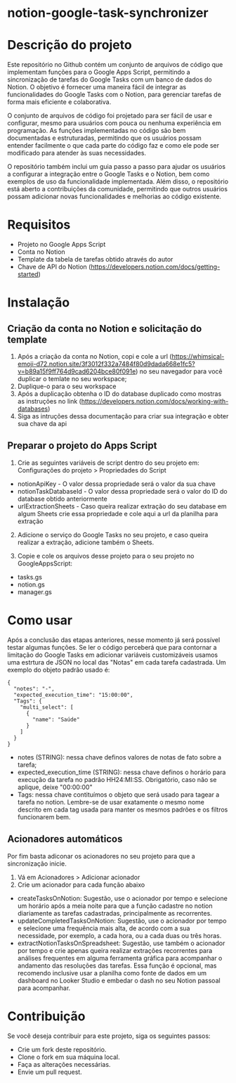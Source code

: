 # notion-google-task-synchronizer

# Descrição do projeto

Este repositório no Github contém um conjunto de arquivos de código que implementam funções para o Google Apps Script, permitindo a sincronização de tarefas do Google Tasks com um banco de dados do Notion. O objetivo é fornecer uma maneira fácil de integrar as funcionalidades do Google Tasks com o Notion, para gerenciar tarefas de forma mais eficiente e colaborativa.

O conjunto de arquivos de código foi projetado para ser fácil de usar e configurar, mesmo para usuários com pouca ou nenhuma experiência em programação. As funções implementadas no código são bem documentadas e estruturadas, permitindo que os usuários possam entender facilmente o que cada parte do código faz e como ele pode ser modificado para atender às suas necessidades.

O repositório também inclui um guia passo a passo para ajudar os usuários a configurar a integração entre o Google Tasks e o Notion, bem como exemplos de uso da funcionalidade implementada. Além disso, o repositório está aberto a contribuições da comunidade, permitindo que outros usuários possam adicionar novas funcionalidades e melhorias ao código existente.

# Requisitos

- Projeto no Google Apps Script
- Conta no Notion
- Template da tabela de tarefas obtido através do autor
- Chave de API do Notion (https://developers.notion.com/docs/getting-started)

# Instalação

## Criação da conta no Notion e solicitação do template

1. Após a criação da conta no Notion, copi e cole a url (https://whimsical-emoji-d72.notion.site/3f3012f332a7484f80d9dada668e1fc5?v=b89a15f9ff764d9cad6204bce80f091e) no seu navegador para você duplicar o temlate no seu workspace;
2. Duplique-o para o seu workspace
3. Após a duplicação obtenha o ID do database duplicado como mostras as instruções no link (https://developers.notion.com/docs/working-with-databases)
4. Siga as intruções dessa documentação para criar sua integração e obter sua chave da api

## Preparar o projeto do Apps Script

1. Crie as seguintes variáveis de script dentro do seu projeto em: Configurações do projeto > Propriedades do Script
  - notionApiKey - O valor dessa propriedade será o valor da sua chave
  - notionTaskDatabaseId - O valor dessa propriedade será o valor do ID do database obtido anteriormente
  - urlExtractionSheets - Caso queira realizar extração do seu database em algum Sheets crie essa propriedade e cole aqui a url da planilha para extração
  
2. Adicione o serviço do Google Tasks no seu projeto, e caso queira realizar a extração, adicione também o Sheets.

3. Copie e cole os arquivos desse projeto para o seu projeto no GoogleAppsScript:
  - tasks.gs
  - notion.gs
  - manager.gs


# Como usar

Após a conclusão das etapas anteriores, nesse momento já será possível testar algumas funções. Se ler o código perceberá que para contornar a limitação do Google Tasks em adicionar variáveis customizáveis usamos uma estrtura de JSON no local das "Notas" em cada tarefa cadastrada. Um exemplo do objeto padrão usado é:

```
{
  "notes": "-",
  "expected_execution_time": "15:00:00",
  "Tags": {
    "multi_select": [
      {
        "name": "Saúde"
      }
    ]
  }
}

```

* notes (STRING): nessa chave definos valores de notas de fato sobre a tarefa;
* expected_execution_time (STRING): nessa chave definos o horário para execução da tarefa no padrão HH24:MI:SS. Obrigatório, caso não se aplique, deixe "00:00:00"
* Tags: nessa chave contituímos o objeto que será usado para tagear a tarefa no notion. Lembre-se de usar exatamente o mesmo nome descrito em cada tag usada para manter os mesmos padrões e os filtros funcionarem bem.

## Acionadores automáticos
Por fim basta adiconar os acionadores no seu projeto para que a sincronização inicie. 
1. Vá em Acionadores > Adicionar acionador
2. Crie um acionador para cada função abaixo
* createTasksOnNotion: Sugestão, use o acionador por tempo e selecione um horário após a meia noite para que a função cadastre no notion diariamente as tarefas cadastradas, principalmente as recorrentes.
* updateCompletedTasksOnNotion: Sugestão, use o acionador por tempo e selecione uma frequência mais alta, de acordo com a sua necessidade, por exemplo, a cada hora, ou a cada duas ou três horas.
* extractNotionTasksOnSpreadsheet: Sugestão, use também o acionador por tempo e crie apenas queira realizar extrações recorrentes para análises frequentes em alguma ferramenta gráfica para acompanhar o andamento das resoluções das tarefas. Essa função é opcional, mas recomendo inclusive usar a planilha como fonte de dados em um dashboard no Looker Studio e embedar o dash no seu Notion passoal para acompanhar.

# Contribuição
Se você deseja contribuir para este projeto, siga os seguintes passos:

- Crie um fork deste repositório.
- Clone o fork em sua máquina local.
- Faça as alterações necessárias.
- Envie um pull request.

